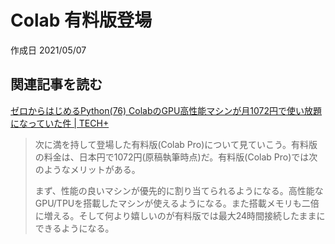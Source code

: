 # Colab 有料版登場

作成日 2021/05/07

## 関連記事を読む

[ゼロからはじめるPython\(76\) ColabのGPU高性能マシンが月1072円で使い放題になっていた件 \| TECH\+](https://news.mynavi.jp/article/zeropython-76/)

> 次に満を持して登場した有料版(Colab Pro)について見ていこう。有料版の料金は、日本円で1072円(原稿執筆時点)だ。有料版(Colab Pro)では次のようなメリットがある。
>
> まず、性能の良いマシンが優先的に割り当てられるようになる。高性能なGPU/TPUを搭載したマシンが使えるようになる。また搭載メモリも二倍に増える。そして何より嬉しいのが有料版では最大24時間接続したままにできるようになる。
